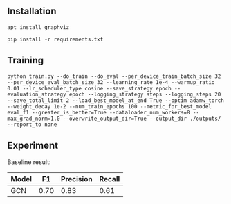 ## Installation
```
apt install graphviz

pip install -r requirements.txt
```

## Training
```
python train.py --do_train --do_eval --per_device_train_batch_size 32 --per_device_eval_batch_size 32 --learning_rate 1e-4 --warmup_ratio 0.01 --lr_scheduler_type cosine --save_strategy epoch --evaluation_strategy epoch --logging_strategy steps --logging_steps 20 --save_total_limit 2 --load_best_model_at_end True --optim adamw_torch --weight_decay 1e-2 --num_train_epochs 100 --metric_for_best_model eval_f1 --greater_is_better=True --dataloader_num_workers=8 --max_grad_norm=1.0 --overwrite_output_dir=True --output_dir ./outputs/ --report_to none
```

## Experiment
Baseline result:

| Model | F1 | Precision | Recall |
| --- | --- | --- | --- |
| GCN | 0.70 | 0.83 | 0.61 |